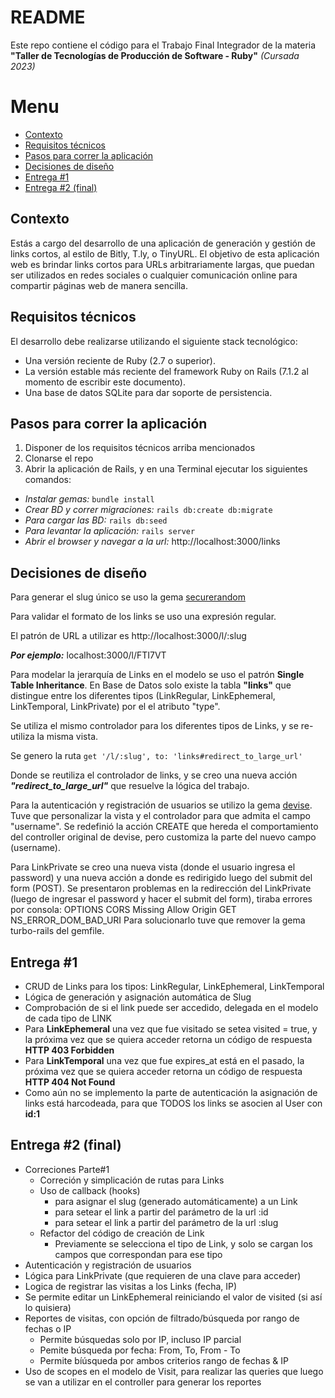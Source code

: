 # README

Este repo contiene el código para el Trabajo Final Integrador de la materia
**"Taller de Tecnologías de Producción de Software ‑ Ruby"** _(Cursada 2023)_

# Menu

- [Contexto](#contexto)
- [Requisitos técnicos](#requisitos-técnicos)
- [Pasos para correr la aplicación](#pasos-para-correr-la-aplicación)
- [Decisiones de diseño](#decisiones-de-diseño)
- [Entrega #1](#entrega-1)
- [Entrega #2 (final)](#entrega-2-final)

## Contexto
Estás a cargo del desarrollo de una aplicación de generación y gestión de links cortos, al estilo de Bitly,
T.ly, o TinyURL. El objetivo de esta aplicación web es brindar links cortos para URLs arbitrariamente
largas, que puedan ser utilizados en redes sociales o cualquier comunicación online para compartir
páginas web de manera sencilla.

## Requisitos técnicos
El desarrollo debe realizarse utilizando el siguiente stack tecnológico:
- Una versión reciente de Ruby (2.7 o superior).
- La versión estable más reciente del framework Ruby on Rails (7.1.2 al momento de escribir
este documento).
- Una base de datos SQLite para dar soporte de persistencia.

## Pasos para correr la aplicación

1. Disponer de los requisitos técnicos arriba mencionados
2. Clonarse el repo
3. Abrir la aplicación de Rails, y en una Terminal ejecutar los siguientes comandos:
  - _Instalar gemas:_ `bundle install`
  - _Crear BD y correr migraciones:_ `rails db:create db:migrate`
  - _Para cargar las BD:_ `rails db:seed`
  - _Para levantar la aplicación:_ `rails server`
  - _Abrir el browser y navegar a la url:_ http://localhost:3000/links

## Decisiones de diseño

Para generar el slug único se uso la gema [securerandom](https://github.com/ruby/securerandom)

Para validar el formato de los links se uso una expresión regular.

El patrón de URL a utilizar es 
http://localhost:3000/l/:slug

***Por ejemplo:*** localhost:3000/l/FTI7VT

Para modelar la jerarquía de Links en el modelo se uso el patrón **Single Table Inheritance**. 
En Base de Datos solo existe la tabla **"links"** que distingue entre los diferentes tipos (LinkRegular, LinkEphemeral, LinkTemporal, LinkPrivate) por el el atributo "type".

Se utiliza el mismo controlador para los diferentes tipos de Links, y se re-utiliza la misma vista.

Se genero la ruta
`get '/l/:slug', to: 'links#redirect_to_large_url'`

Donde se reutiliza el controlador de links, y se creo una nueva acción ***"redirect_to_large_url"*** que resuelve la lógica del trabajo.

Para la autenticación y registración de usuarios se utilizo la gema [devise](https://github.com/heartcombo/devise).
Tuve que personalizar la vista y el controlador para que admita el campo "username". 
Se redefinió la acción CREATE que hereda el comportamiento del controller original de devise, pero customiza la parte del nuevo campo (username).

Para LinkPrivate se creo una nueva vista (donde el usuario ingresa el password) y una nueva acción a donde es redirigido luego del submit del form (POST).
Se presentaron problemas en la redirección del LinkPrivate (luego de ingresar el password y hacer el submit del form), tiraba errores por consola:
	OPTIONS CORS Missing Allow Origin
	GET NS_ERROR_DOM_BAD_URI
Para solucionarlo tuve que remover la gema turbo-rails del gemfile.

## Entrega #1
- CRUD de Links para los tipos: LinkRegular, LinkEphemeral, LinkTemporal
- Lógica de generación y asignación automática de Slug
- Comprobación de si el link puede ser accedido, delegada en el modelo de cada tipo de LINK
- Para **LinkEphemeral** una vez que fue visitado se setea visited = true, y la próxima vez que se quiera acceder retorna un código de respuesta **HTTP 403 Forbidden**
- Para **LinkTemporal** una vez que fue expires_at está en el pasado, la próxima vez que se quiera acceder retorna un código de respuesta **HTTP 404 Not Found**
- Como aún no se implemento la parte de autenticación la asignación de links está harcodeada, para que TODOS los links se asocien al User con **id:1**

## Entrega #2 (final)
- Correciones Parte#1
	- Correción y simplicación de rutas para Links
	- Uso de callback (hooks) 
		- para asignar el slug (generado automáticamente) a un Link
		- para setear el link a partir del parámetro de la url :id
		- para setear el link a partir del parámetro de la url :slug
	- Refactor del código de creación de Link
		- Previamente se selecciona el tipo de Link, y solo se cargan los campos que correspondan para ese tipo
- Autenticación y registración de usuarios
- Lógica para LinkPrivate (que requieren de una clave para acceder)
- Logica de registrar las visitas a los Links (fecha, IP)
- Se permite editar un LinkEphemeral reiniciando el valor de visited (si así lo quisiera)
- Reportes de visitas, con opción de filtrado/búsqueda por rango de fechas o IP
    - Permite búsquedas solo por IP, incluso IP parcial
    - Pemite búsqueda por fecha: From, To, From - To
    - Permite bíúsqueda por ambos criterios rango de fechas & IP
- Uso de scopes en el modelo de Visit, para realizar las queries que luego se van a utilizar en el controller para generar los reportes

  

